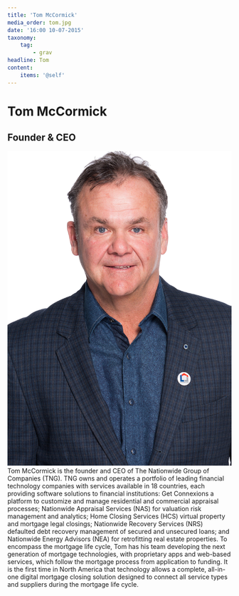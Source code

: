```yaml
---
title: 'Tom McCormick'
media_order: tom.jpg
date: '16:00 10-07-2015'
taxonomy:
    tag:
        - grav
headline: Tom
content:
    items: '@self'
---
```


# Tom McCormick
## Founder & CEO
![An image of McCormick](tom.jpg)
Tom McCormick is the founder and CEO of The Nationwide Group of Companies (TNG).
TNG owns and operates a portfolio of leading financial technology companies with services available in 18 countries, each providing software solutions to financial institutions: Get Connexions a platform to customize and manage residential and commercial appraisal processes; Nationwide Appraisal Services (NAS) for valuation risk management and analytics; Home Closing Services (HCS) virtual property and mortgage legal closings; Nationwide Recovery Services (NRS) defaulted debt recovery management of secured and unsecured loans; and Nationwide Energy Advisors (NEA) for retrofitting real estate properties.
To encompass the mortgage life cycle, Tom has his team developing the next generation of mortgage technologies, with proprietary apps and web-based services, which follow the mortgage process from application to funding. It is the first time in North America that technology allows a complete, all-in-one digital mortgage closing solution designed to connect all service types and suppliers during the mortgage life cycle. 
